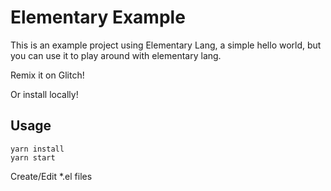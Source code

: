 # Elementary Example

This is an example project using Elementary Lang, a simple hello world, but you can use it to play around
with elementary lang.

Remix it on Glitch!

Or install locally!

## Usage

```
yarn install
yarn start
```

Create/Edit \*.el files

